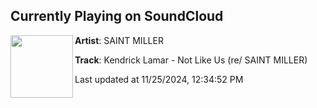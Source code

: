 ## Currently Playing on SoundCloud

[<img align="left" width="100" src="https://i1.sndcdn.com/artworks-rqTZQrPCZPw1CRKN-Z6KMHA-t500x500.jpg">](https://soundcloud.com/saint-baek/kendrick-lamar-not-like-us-re-saint-miller-1)

**Artist**: SAINT MILLER 

**Track**: Kendrick Lamar - Not Like Us (re/ SAINT MILLER)

Last updated at 11/25/2024, 12:34:52 PM
